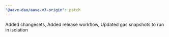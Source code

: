 ```yaml
---
"@aave-dao/aave-v3-origin": patch
---
```


Added changesets, Added release workflow, Updated gas snapshots to run in isolation
